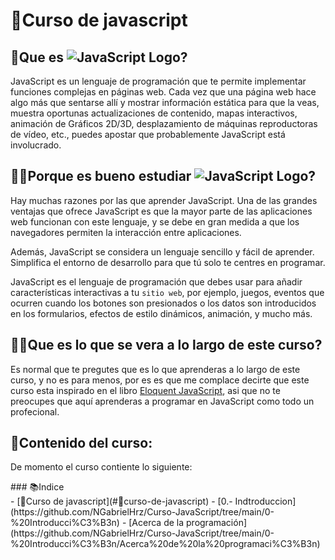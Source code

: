 # 📖Curso de javascript

## 🤔Que es ![JavaScript Logo](https://img.shields.io/badge/JavaScript-F7DF1E?style=flat&logo=javascript&logoColor=white)?
JavaScript es un lenguaje de programación que te permite implementar funciones complejas en páginas web. Cada vez que una página web hace algo más que sentarse allí y mostrar información estática para que la veas, muestra oportunas actualizaciones de contenido, mapas interactivos, animación de Gráficos 2D/3D, desplazamiento de máquinas reproductoras de vídeo, etc., puedes apostar que probablemente JavaScript está involucrado.

## 🤷‍♂️Porque es bueno estudiar ![JavaScript Logo](https://img.shields.io/badge/JavaScript-F7DF1E?style=flat&logo=javascript&logoColor=white)?
Hay muchas razones por las que aprender JavaScript. Una de las grandes ventajas que ofrece JavaScript es que la mayor parte de las aplicaciones web funcionan con este lenguaje, y se debe en gran medida a que los navegadores permiten la interacción entre aplicaciones.

Además, JavaScript se considera un lenguaje sencillo y fácil de aprender. Simplifica el entorno de desarrollo para que tú solo te centres en programar.

JavaScript es el lenguaje de programación que debes usar para añadir características interactivas a tu `sitio web`, por ejemplo, juegos, eventos que ocurren cuando los botones son presionados o los datos son introducidos en los formularios, efectos de estilo dinámicos, animación, y mucho más.
## 🧑‍💻Que es lo que se vera a lo largo de este curso?
Es normal que te pregutes que es lo que aprenderas a lo largo de este curso, y no es para menos, por es es que me complace decirte que este curso esta inspirado en el libro [Eloquent JavaScript](https://eloquentjs-es.thedojo.mx/Eloquent_JavaScript.pdf), asi que no te preocupes que aquí aprenderas a programar en JavaScript como todo un profecional.
## 📁Contenido del curso:
De momento el curso contiente lo siguiente:
<div aling="center">
### 📚Indice
</div>
- [📖Curso de javascript](#📖curso-de-javascript)
  - [0.- Indtroduccion] (https://github.com/NGabrielHrz/Curso-JavaScript/tree/main/0-%20Introducci%C3%B3n)
    - [Acerca de la programación](https://github.com/NGabrielHrz/Curso-JavaScript/tree/main/0-%20Introducci%C3%B3n/Acerca%20de%20la%20programaci%C3%B3n)